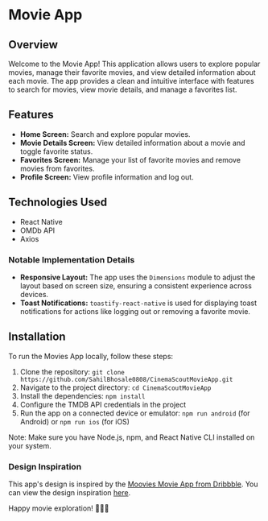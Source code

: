 # Movie App

## Overview

Welcome to the Movie App! This application allows users to explore popular movies, manage their favorite movies, and view detailed information about each movie. The app provides a clean and intuitive interface with features to search for movies, view movie details, and manage a favorites list.

## Features

- **Home Screen:** Search and explore popular movies.
- **Movie Details Screen:** View detailed information about a movie and toggle favorite status.
- **Favorites Screen:** Manage your list of favorite movies and remove movies from favorites.
- **Profile Screen:** View profile information and log out.

## Technologies Used

- React Native
- OMDb API
- Axios

### Notable Implementation Details

- **Responsive Layout:** The app uses the `Dimensions` module to adjust the layout based on screen size, ensuring a consistent experience across devices.
- **Toast Notifications:** `toastify-react-native` is used for displaying toast notifications for actions like logging out or removing a favorite movie.

## Installation

To run the Movies App locally, follow these steps:

1. Clone the repository: `git clone https://github.com/SahilBhosale0808/CinemaScoutMovieApp.git`
2. Navigate to the project directory: `cd CinemaScoutMovieApp`
3. Install the dependencies: `npm install`
4. Configure the TMDB API credentials in the project
5. Run the app on a connected device or emulator: `npm run android` (for Android) or `npm run ios` (for iOS)

Note: Make sure you have Node.js, npm, and React Native CLI installed on your system.

### Design Inspiration

This app's design is inspired by the [Moovies Movie App from Dribbble](https://dribbble.com/shots/20053718-Moovies-Movie-app). You can view the design inspiration [here](https://dribbble.com/shots/20053718-Moovies-Movie-app).

Happy movie exploration! 🎥🍿✨
